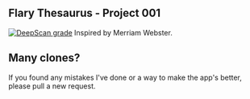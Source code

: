 ## Flary Thesaurus - Project 001
[![DeepScan grade](https://deepscan.io/api/teams/13134/projects/16255/branches/344427/badge/grade.svg)](https://deepscan.io/dashboard#view=project&tid=13134&pid=16255&bid=344427)
Inspired by Merriam Webster.

## Many clones?
If you found any mistakes I've done or a way to make the app's better, please pull a new request.
